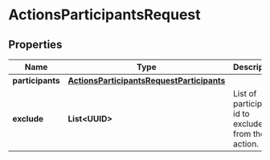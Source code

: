 

# ActionsParticipantsRequest


## Properties

| Name | Type | Description | Notes |
|------------ | ------------- | ------------- | -------------|
|**participants** | [**ActionsParticipantsRequestParticipants**](ActionsParticipantsRequestParticipants.md) |  |  [optional] |
|**exclude** | **List&lt;UUID&gt;** | List of participant id to exclude from the action. |  [optional] |



